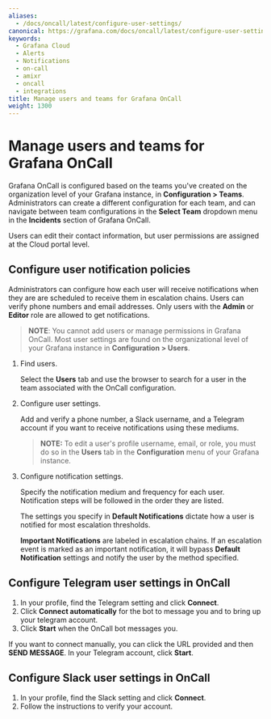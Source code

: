 ```yaml
---
aliases:
  - /docs/oncall/latest/configure-user-settings/
canonical: https://grafana.com/docs/oncall/latest/configure-user-setting/
keywords:
  - Grafana Cloud
  - Alerts
  - Notifications
  - on-call
  - amixr
  - oncall
  - integrations
title: Manage users and teams for Grafana OnCall
weight: 1300
---
```


# Manage users and teams for Grafana OnCall

Grafana OnCall is configured based on the teams you've created on the organization level of your Grafana instance,
in **Configuration > Teams**. Administrators can create a different configuration for each team, and can navigate
between team configurations in the **Select Team** dropdown menu in the **Incidents** section of Grafana OnCall.

Users can edit their contact information, but user permissions are assigned at the Cloud portal level.

## Configure user notification policies

Administrators can configure how each user will receive notifications when they are are scheduled to receive them in
escalation chains. Users can verify phone numbers and email addresses. Only users with the **Admin** or **Editor** role
are allowed to get notifications.

> **NOTE**: You cannot add users or manage permissions in Grafana OnCall. Most user settings are found on the
> organizational level of your Grafana instance in **Configuration > Users**.

1. Find users.

   Select the **Users** tab and use the browser to search for a user in the team associated with the OnCall configuration.

1. Configure user settings.

   Add and verify a phone number, a Slack username, and a Telegram account if you want to receive notifications
   using these mediums.

   > **NOTE:** To edit a user's profile username, email, or role, you must do so in the **Users** tab in
   > the **Configuration** menu of your Grafana instance.

1. Configure notification settings.

   Specify the notification medium and frequency for each user. Notification steps will be followed in the order
   they are listed.

   The settings you specify in **Default Notifications** dictate how a user is notified for most escalation thresholds.

   **Important Notifications** are labeled in escalation chains. If an escalation event is marked as an important notification,
   it will bypass **Default Notification** settings and notify the user by the method specified.

## Configure Telegram user settings in OnCall

1. In your profile, find the Telegram setting and click **Connect**.
1. Click **Connect automatically** for the bot to message you and to bring up your telegram account.
1. Click **Start** when the OnCall bot messages you.

If you want to connect manually, you can click the URL provided and then **SEND MESSAGE**. In your Telegram account,
click **Start**.

## Configure Slack user settings in OnCall

1. In your profile, find the Slack setting and click **Connect**.
1. Follow the instructions to verify your account.
